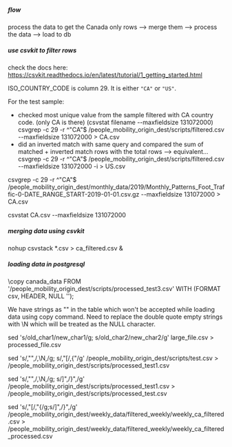 ##### flow

process the data to get the Canada only rows --> merge them --> process the data --> load to db

##### use csvkit to filter rows
check the docs here: https://csvkit.readthedocs.io/en/latest/tutorial/1_getting_started.html

ISO_COUNTRY_CODE is column 29. It is either `"CA"` or `"US"`.

For the test sample: 
- checked most unique value from the sample filtered with CA country code. (only CA is there) (csvstat filename --maxfieldsize 131072000)
    csvgrep -c 29 -r ^"CA"$  /people_mobility_origin_dest/scripts/filtered.csv --maxfieldsize 131072000 > CA.csv
- did an inverted match with same query and compared the sum of matched + inverted match rows with the total rows --> equivalent...
    csvgrep -c 29 -r ^"CA"$  /people_mobility_origin_dest/scripts/filtered.csv --maxfieldsize 131072000 -i > US.csv

csvgrep -c 29 -r ^"CA"$ /people_mobility_origin_dest/monthly_data/2019/Monthly_Patterns_Foot_Traffic-0-DATE_RANGE_START-2019-01-01.csv.gz --maxfieldsize 131072000 > CA.csv

csvstat CA.csv --maxfieldsize 131072000

##### merging data using csvkit
nohup csvstack *.csv > ca_filtered.csv &

##### loading data in postgresql
\copy canada_data FROM '/people_mobility_origin_dest/scripts/processed_test3.csv' WITH (FORMAT csv, HEADER, NULL '');

We have strings as "" in the table which won't be accepted while loading data using copy command. Need to replace the double quote empty strings with \N which will be treated as the NULL character.

sed 's/old_char1/new_char1/g; s/old_char2/new_char2/g' large_file.csv > processed_file.csv

sed 's/,"",/,\\N,/g; s/,"\[/,{"/g' /people_mobility_origin_dest/scripts/test.csv > /people_mobility_origin_dest/scripts/processed_test1.csv

sed 's/,"",/,\\N,/g; s/\]",/}",/g' /people_mobility_origin_dest/scripts/processed_test1.csv > /people_mobility_origin_dest/scripts/processed_test.csv


sed 's/,"\[/,"{/g;s/\]",/}",/g' /people_mobility_origin_dest/weekly_data/filtered_weekly/weekly_ca_filtered.csv > /people_mobility_origin_dest/weekly_data/filtered_weekly/weekly_ca_filtered_processed.csv
